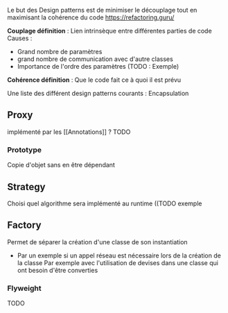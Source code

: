 

Le but des Design patterns est de minimiser le découplage tout en maximisant la cohérence du code 
https://refactoring.guru/

**Couplage définition** : Lien intrinsèque entre différentes parties de code
Causes : 
- Grand nombre de paramètres
- grand nombre de communication avec d'autre classes 
- Importance de l'ordre des paramètres (TODO : Exemple)

**Cohérence définition** : Que le code fait ce à quoi il est prévu 

Une liste des différent design patterns courants : 
Encapsulation

## Proxy
implémenté par les [[Annotations]]  ? TODO

### Prototype
Copie d'objet sans en être dépendant 

## Strategy
Choisi quel algorithme sera implémenté au runtime ((TODO exemple

## Factory
Permet de séparer la création d'une classe de son instantiation 
- Par un exemple si un appel réseau est nécessaire lors de la création de la classe 
Par exemple avec l'utilisation de devises dans une classe qui ont besoin d'être converties 

### Flyweight
TODO